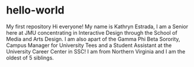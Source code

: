 # hello-world
My first repository 
Hi everyone! My name is Kathryn Estrada, I am a Senior here at JMU concentrating in Interactive Design through the School of Media and Arts Design. I am also apart of the Gamma Phi Beta Sorority, Campus Manager for University Tees and a Student Assistant at the University Career Center in SSC! I am from Northern Virginia and I am the oldest of 5 siblings. 
